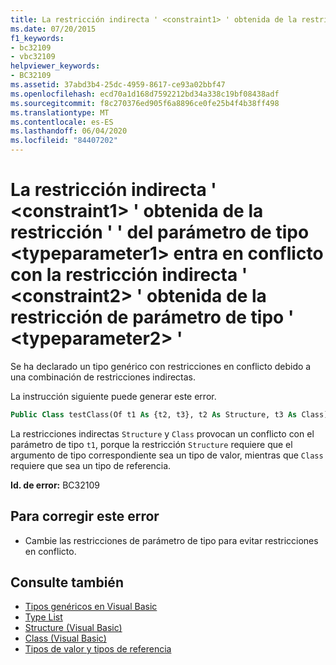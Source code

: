 ```yaml
---
title: La restricción indirecta ' <constraint1> ' obtenida de la restricción ' ' del parámetro de tipo <typeparameter1> entra en conflicto con la restricción indirecta ' <constraint2> ' obtenida de la restricción de parámetro de tipo ' <typeparameter2> '
ms.date: 07/20/2015
f1_keywords:
- bc32109
- vbc32109
helpviewer_keywords:
- BC32109
ms.assetid: 37abd3b4-25dc-4959-8617-ce93a02bbf47
ms.openlocfilehash: ecd70a1d168d7592212bd34a338c19bf08438adf
ms.sourcegitcommit: f8c270376ed905f6a8896ce0fe25b4f4b38ff498
ms.translationtype: MT
ms.contentlocale: es-ES
ms.lasthandoff: 06/04/2020
ms.locfileid: "84407202"
---
```

# <a name="indirect-constraint-constraint1-obtained-from-the-type-parameter-constraint-typeparameter1-conflicts-with-the-indirect-constraint-constraint2-obtained-from-the-type-parameter-constraint-typeparameter2"></a>La restricción indirecta ' \<constraint1> ' obtenida de la restricción ' ' del parámetro de tipo \<typeparameter1> entra en conflicto con la restricción indirecta ' \<constraint2> ' obtenida de la restricción de parámetro de tipo ' \<typeparameter2> '
Se ha declarado un tipo genérico con restricciones en conflicto debido a una combinación de restricciones indirectas.  
  
 La instrucción siguiente puede generar este error.  
  
```vb  
Public Class testClass(Of t1 As {t2, t3}, t2 As Structure, t3 As Class)  
```  
  
 La restricciones indirectas `Structure` y `Class` provocan un conflicto con el parámetro de tipo `t1`, porque la restricción `Structure` requiere que el argumento de tipo correspondiente sea un tipo de valor, mientras que `Class` requiere que sea un tipo de referencia.  
  
 **Id. de error:** BC32109  
  
## <a name="to-correct-this-error"></a>Para corregir este error  
  
- Cambie las restricciones de parámetro de tipo para evitar restricciones en conflicto.  
  
## <a name="see-also"></a>Consulte también

- [Tipos genéricos en Visual Basic](../programming-guide/language-features/data-types/generic-types.md)
- [Type List](../language-reference/statements/type-list.md)
- [Structure (Visual Basic)](../language-reference/statements/structure-statement.md)
- [Class (Visual Basic)](../language-reference/statements/class-statement.md)
- [Tipos de valor y tipos de referencia](../programming-guide/language-features/data-types/value-types-and-reference-types.md)
